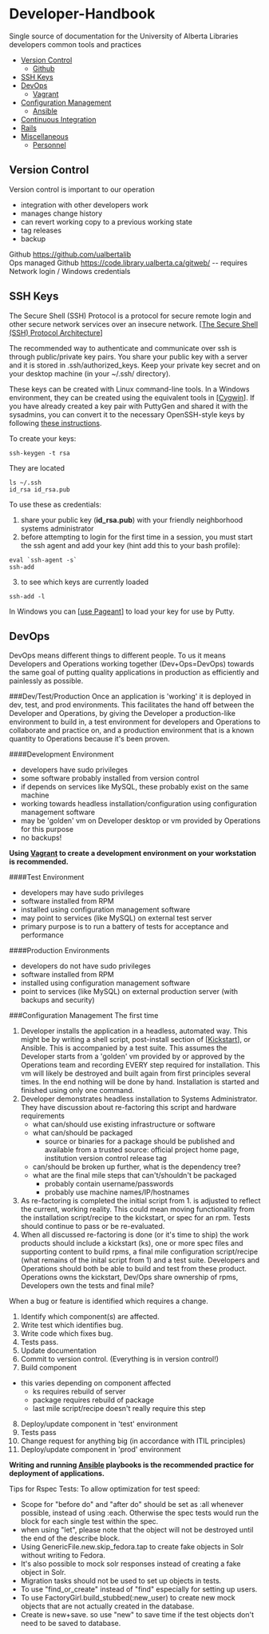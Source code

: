 Developer-Handbook
==================

Single source of documentation for the University of Alberta Libraries developers common tools and practices

* [Version Control](#version-control)
  * [Github](Github/README.md)  
* [SSH Keys](#ssh-keys)
* [DevOps](#devops)
  * [Vagrant](Vagrant/README.md)
* [Configuration Management](#configuration-management)
  * [Ansible](Ansible/README.md)
* [Continuous Integration](Jenkins/README.md)
* [Rails](RubyonRails/README.md)
* [Miscellaneous](Miscellaneous/README.md)
  * [Personnel](Personnel/README.md)

Version Control
---------------
Version control is important to our operation
 * integration with other developers work
 * manages change history
 * can revert working copy to a previous working state
 * tag releases
 * backup

Github https://github.com/ualbertalib  
Ops managed Github https://code.library.ualberta.ca/gitweb/ -- requires Network login / Windows credentials

SSH Keys
--------
The Secure Shell (SSH) Protocol is a protocol for secure remote login and other secure network services over an insecure network. [[The Secure Shell (SSH) Protocol Architecture](http://www.ietf.org/rfc/rfc4251.txt)]

The recommended way to authenticate and communicate over ssh is through public/private key pairs. You share your public key with a server and it is stored in .ssh/authorized_keys.  Keep your private key secret and on your desktop machine (in your ~/.ssh/ directory).

These keys can be created with Linux command-line tools. In a Windows environment, they can be created using the equivalent tools in [[Cygwin](https://www.cygwin.com/)].  If you have already created a key pair with PuttyGen and shared it with the sysadmins, you can convert it to the necessary OpenSSH-style keys by following [these instructions](http://stackoverflow.com/questions/2224066/how-to-convert-ssh-keypairs-generated-using-puttygenwindows-into-key-pairs-use#answer-2224204).

To create your keys: 

```ssh-keygen -t rsa ```

They are located 

```
ls ~/.ssh
id_rsa id_rsa.pub
```

To use these as credentials:

1. share your public key (**id_rsa.pub**) with your friendly neighborhood systems administrator
2. before attempting to login for the first time in a session, you must start the ssh agent and add your key (hint add this to your bash profile):
 
  ```
  eval `ssh-agent -s`
  ssh-add
  ``` 

3. to see which keys are currently loaded 

  ```
  ssh-add -l
  ```

In Windows you can [[use Pageant](http://the.earth.li/~sgtatham/putty/0.60/htmldoc/Chapter9.html#pageant)] to load your key for use by Putty.

DevOps
------
DevOps means different things to different people.  To us it means Developers and Operations working together (Dev+Ops=DevOps) towards the same goal of putting quality applications in production as efficiently and painlessly as possible.

###Dev/Test/Production
Once an application is 'working' it is deployed in dev, test, and prod environments. This facilitates the hand off between the Developer and Operations, by giving the Developer a production-like environment to build in, a test environment for developers and Operations to collaborate and practice on, and a production environment that is a known quantity to Operations because it's been proven.

####Development Environment
 * developers have sudo privileges
 * some software probably installed from version control
 * if depends on services like MySQL, these probably exist on the same machine
 * working towards headless installation/configuration using configuration management software
 * may be 'golden' vm on Developer desktop or vm provided by Operations for this purpose
 * no backups!

**Using [Vagrant](Vagrant/README.md) to create a development environment on your workstation is recommended.**

####Test Environment
 * developers may have sudo privileges
 * software installed from RPM
 * installed using configuration management software
 * may point to services (like MySQL) on external test server
 * primary purpose is to run a battery of tests for acceptance and performance

####Production Environments
 * developers do not have sudo privileges
 * software installed from RPM
 * installed using configuration management software
 * point to services (like MySQL) on external production server (with backups and security)

###Configuration Management
The first time

1. Developer installs the application in a headless, automated way. This might be by writing a shell script, post-install section of [[Kickstart](http://www.centos.org/docs/5/html/Installation_Guide-en-US/ch-kickstart2.html)], or Ansible.  This is accompanied by a test suite.  This assumes the Developer starts from a 'golden' vm provided by or approved by the Operations team and recording EVERY step required for installation. This vm will likely be destroyed and built again from first principles several times.  In the end nothing will be done by hand. Installation is started and finished using only one command.
2. Developer demonstrates headless installation to Systems Administrator.  They have discussion about re-factoring this script and hardware requirements
   * what can/should use existing infrastructure or software
   * what can/should be packaged
     * source or binaries for a package should be published and available from a trusted source: official project home page, institution version control release tag
   * can/should be broken up further, what is the dependency tree?
   * what are the final mile steps that can't/shouldn't be packaged
     * probably contain username/passwords
     * probably use machine names/IP/hostnames
3. As re-factoring is completed the initial script from 1. is adjusted to reflect the current, working reality.  This could mean moving functionality from the installation script/recipe to the kickstart, or spec for an rpm.  Tests should continue to pass or be re-evaluated. 
4. When all discussed re-factoring is done (or it's time to ship) the work products should include a kickstart (ks), one or more spec files and supporting content to build rpms, a final mile configuration script/recipe (what remains of the inital script from 1) and a test suite. Developers and Operations should both be able to build and test from these product.  Operations owns the kickstart, Dev/Ops share ownership of rpms, Developers own the tests and final mile?

When a bug or feature is identified which requires a change.

1. Identify which component(s) are affected.
2. Write test which identifies bug.
3. Write code which fixes bug.
4. Tests pass.
5. Update documentation
6. Commit to version control. (Everything is in version control!)
7. Build component 
  * this varies depending on component affected
    * ks requires rebuild of server
    * package requires rebuild of package
    * last mile script/recipe doesn't really require this step
8. Deploy/update component in 'test' environment
9. Tests pass
10. Change request for anything big (in accordance with ITIL principles)
11. Deploy/update component in 'prod' environment

**Writing and running [Ansible](Ansible/README.md) playbooks is the recommended practice for deployment of applications.**

Tips for Rspec Tests:
To allow optimization for test speed:
* Scope for "before do" and "after do" should be set as :all whenever possible, instead of using :each. Otherwise the spec tests would run the block for each single test within the spec. 
* when using "let", please note that the object will not be destroyed until the end of the describe block. 
* Using GenericFile.new.skip_fedora.tap to create fake objects in Solr without writing to Fedora.
* It's also possible to mock solr responses instead of creating a fake object in Solr. 
* Migration tasks should not be used to set up objects in tests. 
* To use "find_or_create" instead of "find" especially for setting up users.
* To use FactoryGirl.build_stubbed(:new_user) to create new mock objects that are not actually created in the database. 
* Create is new+save. so use "new" to save time if the test objects don't need to be saved to database. 

